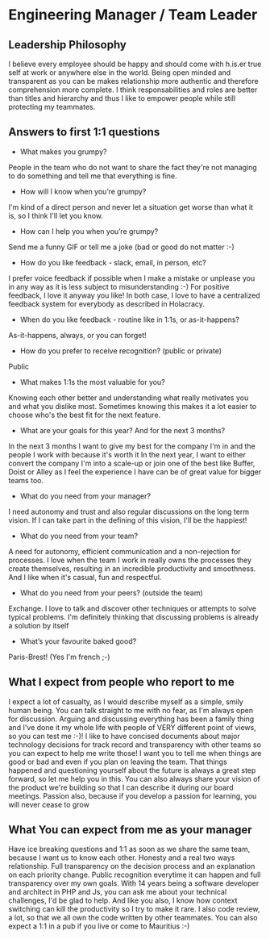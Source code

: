 # Engineering Manager / Team Leader

## Leadership Philosophy

I believe every employee should be happy and should come with h.is.er true self at work or anywhere else in the world.
Being open minded and transparent as you can be makes relationship more authentic and therefore comprehension more complete.
I think responsabilities and roles are better than titles and hierarchy and thus I like to empower people while still protecting my teammates.

## Answers to first 1:1 questions

- What makes you grumpy?

People in the team who do not want to share the fact they're not managing to do something and tell me that everything is fine.

- How will I know when you’re grumpy?

I'm kind of a direct person and never let a situation get worse than what it is, so I think I'll let you know.

- How can I help you when you’re grumpy?

Send me a funny GIF or tell me a joke (bad or good do not matter :-)

- How do you like feedback - slack, email, in person, etc?

I prefer voice feedback if possible when I make a mistake or unplease you in any way as it is less subject to misunderstanding :-)
For positive feedback, I love it anyway you like!
In both case, I love to have a centralized feedback system for everybody as described in Holacracy.

- When do you like feedback - routine like in 1:1s, or as-it-happens?

As-it-happens, always, or you can forget!

- How do you prefer to receive recognition? (public or private)

Public

- What makes 1:1s the most valuable for you?

Knowing each other better and understanding what really motivates you and what you dislike most. Sometimes knowing this makes it a lot easier to choose who's the best fit for the next feature.

- What are your goals for this year? And for the next 3 months?

In the next 3 months I want to give my best for the company I'm in and the people I work with because it's worth it
In the next year, I want to either convert the company I'm into a scale-up or join one of the best like Buffer, Doist or Alley as I feel the experience I have can be of great value for bigger teams too.

- What do you need from your manager?

I need autonomy and trust and also regular discussions on the long term vision.
If I can take part in the defining of this vision, I'll be the happiest!

- What do you need from your team?

A need for autonomy, efficient communication and a non-rejection for processes.
I love when the team I work in really owns the processes they create themselves, resulting in an incredible productivity and smoothness.
And I like when it's casual, fun and respectful.

- What do you need from your peers? (outside the team)

Exchange. I love to talk and discover other techniques or attempts to solve typical problems.
I'm definitely thinking that discussing problems is already a solution by itself

- What’s your favourite baked good?

Paris-Brest! (Yes I'm french ;-)

## What I expect from people who report to me

I expect a lot of casualty, as I would describe myself as a simple, smily human being.
You can talk straight to me with no fear, as I'm always open for discussion. Arguing and discussing everything has been a family thing and I've done it my whole life with people of VERY different point of views, so you can test me :-)!
I like to have concised documents about major technology decisions for track record and transparency with other teams so you can expect to help me write those!
I want you to tell me when things are good or bad and even if you plan on leaving the team. That things happened and questioning yourself about the future is always a great step forward, so let me help you in this.
You can also always share your vision of the product we're building so that I can describe it during our board meetings.
Passion also, because if you develop a passion for learning, you will never cease to grow


## What You can expect from me as your manager

Have ice breaking questions and 1:1 as soon as we share the same team, because I want us to know each other.
Honesty and a real two ways relationship.
Full transparency on the decision process and an explanation on each priority change.
Public recognition everytime it can happen and full transparency over my own goals.
With 14 years being a software developer and architect in PHP and Js, you can ask me about your technical challenges, I'd be glad to help. And like you also, I know how context switching can kill the productivity so I try to make it rare.
I also code review, a lot, so that we all own the code written by other teammates.
You can also expect a 1:1 in a pub if you live or come to Mauritius :-)
